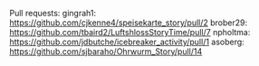 Pull requests:
gingrah1: https://github.com/cjkenne4/speisekarte_story/pull/2
brober29: https://github.com/tbaird2/LuftshlossStoryTime/pull/7
npholtma: https://github.com/jdbutche/icebreaker_activity/pull/1
asoberg:  https://github.com/sjbaraho/Ohrwurm_Story/pull/14
